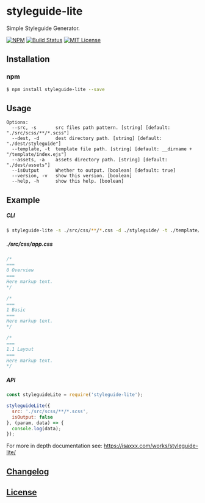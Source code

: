 # styleguide-lite

Simple Styleguide Generator.

[![NPM](https://nodei.co/npm/styleguide-lite.png)](https://nodei.co/npm/styleguide-lite/)
[![Build Status](https://travis-ci.org/isaxxx/styleguide-lite.svg?branch=master)](https://travis-ci.org/isaxxx/styleguide-lite)
[![MIT License](http://img.shields.io/badge/license-MIT-blue.svg?style=flat)](LICENSE)

## Installation

### npm

```bash
$ npm install styleguide-lite --save
```

## Usage

```
Options:
  --src, -s       src files path pattern. [string] [default: "./src/scss/**/*.scss"]
  --dest, -d      dest directory path. [string] [default: "./dest/styleguide"]
  --template, -t  template file path. [string] [default: __dirname + "/template/index.ejs"]
  --assets, -a    assets directory path. [string] [default: "./dest/assets"]
  --isOutput      Whether to output. [boolean] [default: true]
  --version, -v   show this version. [boolean]
  --help, -h      show this help. [boolean]
```



## Example

##### CLI

```bash
$ styleguide-lite -s ./src/css/**/*.css -d ./styleguide/ -t ./template/
```

##### ./src/css/app.css

```css
/*
===
0 Overview
===
Here markup text.
*/

/*
===
1 Basic
===
Here markup text.
*/

/*
===
1.1 Layout
===
Here markup text.
*/
```

##### API

```js
const styleguideLite = require('styleguide-lite');

styleguideLite({
  src: './src/scss/**/*.scss',
  isOutput: false
}, (param, data) => {
  console.log(data);
});
```

For more in depth documentation see: https://isaxxx.com/works/styleguide-lite/

## [Changelog](CHANGELOG.md)

## [License](LICENSE)
